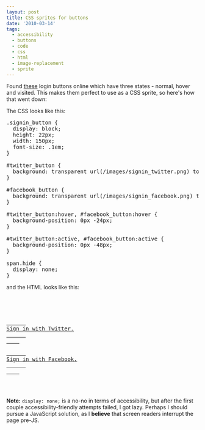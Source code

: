 ```yaml
---
layout: post
title: CSS sprites for buttons
date: '2010-03-14'
tags:
  - accessibility
  - buttons
  - code
  - css
  - html
  - image-replacement
  - sprite
---
```


Found <a href="http://www.komodomedia.com/blog/2009/05/sign-in-with-twitter-and-facebook-buttons/">these</a> login buttons online which have three states - normal, hover and visited. This makes them perfect to use as a CSS sprite, so here's how that went down:

The CSS looks like this:

<pre lang="css" line="1">
.signin_button {
  display: block;
  height: 22px;
  width: 150px;
  font-size: .1em;
}

#twitter_button {
  background: transparent url(/images/signin_twitter.png) top left no-repeat;	
}

#facebook_button {
  background: transparent url(/images/signin_facebook.png) top left no-repeat;	
}

#twitter_button:hover, #facebook_button:hover {
  background-position: 0px -24px;
}

#twitter_button:active, #facebook_button:active {
  background-position: 0px -48px;
}

span.hide {
  display: none;
}
</pre>

and the HTML looks like this:

<pre lang="html4strict" line="1">
  <p>
    <a class='signin_button' href='/oauth/create' id='twitter_button'>
      <span class='hide'>
Sign in with Twitter.
      </span>
    </a>
    <a class='signin_button' href='/oauth/create' id='facebook_button'>
      <span class='hide'>
Sign in with Facebook.
      </span>
    </a>
  </p>
</pre>

<strong>Note:</strong> <code>display: none;</code> is a no-no in terms of accessibility, but after the first couple accessibility-friendly attempts failed, I got lazy. Perhaps I should pursue a JavaScript solution, as I **believe** that screen readers interrupt the page pre-JS.
